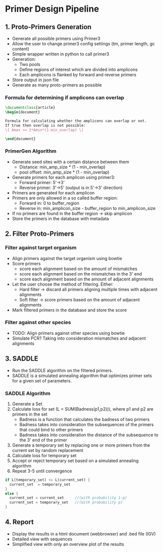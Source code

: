 # Primer Design Pipeline

## 1. Proto-Primers Generation

- Generate all possible primers using Primer3
- Allow the user to change primer3 config settings (tm, primer length, gc content)
- Simple wrapper written in python to call primer3
- Generation:
  - Two pools
  - Define regions of interest which are divided into amplicons
  - Each amplicons is flanked by forward and reverse primers
- Store output in json file
- Generate as many proto-primers as possible

### Formula for determining if amplicons can overlap

```latex
\documentclass{article}
\begin{document}

Formula for calculating whether the amplicons can overlap or not.
If true then overlap is not possible:
\[ Amax <= 2*Amin*(1-min_overlap) \] 

\end{document}
```

### PrimerGen Algorithm

- Generate seed sites with a certain distance between them
  - Distance: min_amp_size * (1 - min_overlap)
  - pool offset: min_amp_size * (1 - min_overlap)
- Generate primers for each amplicon using primer3:
  - Forward primer: 5'->3'
  - Reverse primer: 3'->5' (output is in 5'->3' direction)
- Primers are generated for each amplicon
- Primers are only allowed in a so called buffer region:
  - Forward in: 0 to buffer_region
  - Reverse in: min_amplicon_size - buffer_region to min_amplicon_size
- If no primers are found in the buffer region -> skip amplicon
- Store the primers in the database with metadata

## 2. Filter Proto-Primers

### Filter against target organism

- Align primers against the target organism using bowtie
- Score primers
  - score each alignment based on the amount of mismatches
  - score each alignment based on the mismatches in the 3' end
  - score each alignment based on the amount of adjacent alignments
- Let the user choose the method of filtering. Either:
  - Hard filter -> discard all primers aligning multiple times with adjacent alignments
  - Soft filter -> score primers based on the amount of adjacent alignments
- Mark filtered primers in the database and store the score

### Filter against other species

- TODO: Align primers against other species using bowtie
- Simulate PCR? Taking into consideration mismatches and adjacent alignments

## 3. SADDLE

- Run the SADDLE algorithm on the filtered primers.
- SADDLE is a simulated annealing algorithm that optimizes primer sets for a given set of parameters.

### SADDLE Algorithm

1. Generate a Set
2. Calculate loss for set (L = SUM(Badness(p1,p2))), where p1 and p2 are primers in the set
    - Badness is a function that calculates the badness of two primers
    - Badness takes into consideration the subsequences of the primers that could bind to other primers
    - Badness takes into consideration the distance of the subsequence to the 3' end of the primer
3. Generate a temporary set by replacing one or more primers from the current set by random replacement
4. Calculate loss for temporary set
5. Accept or reject temporary set based on a simulated annealing algorithm
6. Repeat 3-5 until convergence

```rust
if L(temporary_set) <= L(current_set) {
  current_set  = temporary_set
}
else {
  current_set = current_set     //(with probability 1-p)
  current_set = temporary_set   //(with probability p)
}
```

## 4. Report

- Display the results in a html document (webbrowser) and .bed file (IGV)
- Detailed view with sequences
- Simplified view with only an overview plot of the results
